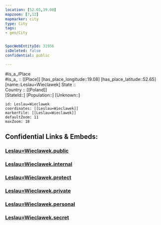 ```yaml
---
location: [52.65,19.08] 
mapzoom: [7,12] 
mapmarker: city 
type: City
tags:
- geo/City


SpocWebEntityId: 31956
isDeleted: false
confidential: public

---
```

#is_a_/Place  
#is_a_ :: [[Place]] 
[has_place_longitude::19.08] 
[has_place_latitude::52.65] 
[name::Leslau=Wieclawek] 
State ::  
Country :: [[Poland]]  
[StateId::] 
[Population::] 
[Unknown::] 


```leaflet
id: Leslau=Wieclawek
coordinates: [[Leslau=Wieclawek]] 
markerFile: [[Leslau=Wieclawek]] 
defaultZoom: 11 
maxZoom: 18
```


## Confidential Links & Embeds: 

### [Leslau=Wieclawek.public](/_public/\Earth\Continent\Europe\Europe~East\Poland\Provinces~Poland\Kuyavian-Pomeranian\CityLeslau=Wieclawek.public.md) 

### [Leslau=Wieclawek.internal](/_internal/\Earth\Continent\Europe\Europe~East\Poland\Provinces~Poland\Kuyavian-Pomeranian\CityLeslau=Wieclawek.internal.md) 

### [Leslau=Wieclawek.protect](/_protect/\Earth\Continent\Europe\Europe~East\Poland\Provinces~Poland\Kuyavian-Pomeranian\CityLeslau=Wieclawek.protect.md) 

### [Leslau=Wieclawek.private](/_private/\Earth\Continent\Europe\Europe~East\Poland\Provinces~Poland\Kuyavian-Pomeranian\CityLeslau=Wieclawek.private.md) 

### [Leslau=Wieclawek.personal](/_personal/\Earth\Continent\Europe\Europe~East\Poland\Provinces~Poland\Kuyavian-Pomeranian\CityLeslau=Wieclawek.personal.md) 

### [Leslau=Wieclawek.secret](/_secret/\Earth\Continent\Europe\Europe~East\Poland\Provinces~Poland\Kuyavian-Pomeranian\CityLeslau=Wieclawek.secret.md)

